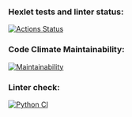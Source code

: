 ### Hexlet tests and linter status:
[![Actions Status](https://github.com/1TWG/python-project-lvl1/workflows/hexlet-check/badge.svg)](https://github.com/1TWG/python-project-lvl1/actions)

### Code Climate Maintainability:
[![Maintainability](https://api.codeclimate.com/v1/badges/a99a88d28ad37a79dbf6/maintainability)](https://codeclimate.com/github/1TWG/python-project-lvl1)

### Linter check:
[![Python CI](https://github.com/1TWG/python-project-lvl1/actions/workflows/lint.yml/badge.svg)](https://github.com/1TWG/python-project-lvl1/actions/workflows/lint.yml)